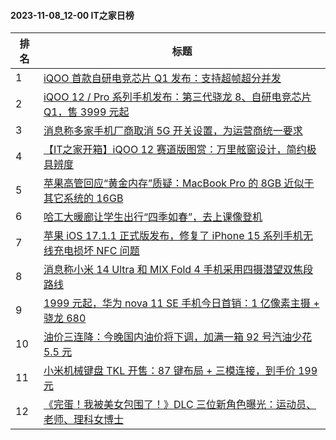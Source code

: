 #### 2023-11-08_12-00  IT之家日榜

| 排名 | 标题|
| --- | ---|
| 1 | [iQOO 首款自研电竞芯片 Q1 发布：支持超帧超分并发](https://www.ithome.com/0/730/757.htm) |
| 2 | [iQOO 12 / Pro 系列手机发布：第三代骁龙 8、自研电竞芯片 Q1，售 3999 元起](https://www.ithome.com/0/730/761.htm) |
| 3 | [消息称多家手机厂商取消 5G 开关设置，为运营商统一要求](https://www.ithome.com/0/730/691.htm) |
| 4 | [【IT之家开箱】iQOO 12 赛道版图赏：万里舷窗设计，简约极具辨度](https://www.ithome.com/0/730/781.htm) |
| 5 | [苹果高管回应“黄金内存”质疑：MacBook Pro 的 8GB 近似于其它系统的 16GB](https://www.ithome.com/0/730/827.htm) |
| 6 | [哈工大暖廊让学生出行“四季如春”，去上课像登机](https://www.ithome.com/0/730/799.htm) |
| 7 | [苹果 iOS 17.1.1 正式版发布，修复了 iPhone 15 系列手机无线充电损坏 NFC 问题](https://www.ithome.com/0/730/804.htm) |
| 8 | [消息称小米 14 Ultra 和 MIX Fold 4 手机采用四摄潜望双焦段路线](https://www.ithome.com/0/730/719.htm) |
| 9 | [1999 元起，华为 nova 11 SE 手机今日首销：1 亿像素主摄 + 骁龙 680](https://www.ithome.com/0/730/814.htm) |
| 10 | [油价三连降：今晚国内油价将下调，加满一箱 92 号汽油少花 5.5 元](https://www.ithome.com/0/730/715.htm) |
| 11 | [小米机械键盘 TKL 开售：87 键布局 + 三模连接，到手价 199 元](https://www.ithome.com/0/730/786.htm) |
| 12 | [《完蛋！我被美女包围了！》DLC 三位新角色曝光：运动员、老师、理科女博士](https://www.ithome.com/0/730/840.htm) |
